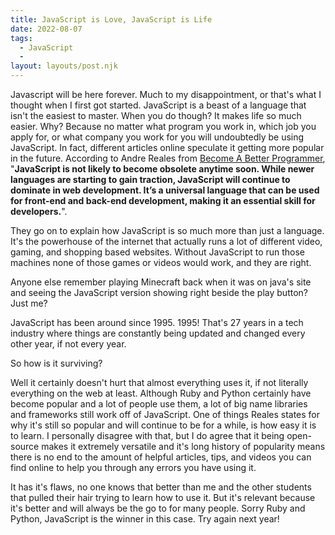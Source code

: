 ```yaml
---
title: JavaScript is Love, JavaScript is Life
date: 2022-08-07
tags:
  - JavaScript
  - 
layout: layouts/post.njk
---
```

Javascript will be here forever. Much to my disappointment, or that's what I thought when I first got started. JavaScript is a beast of a language that isn't the easiest to master. When you do though? It makes life so much easier. Why? Because no matter what program you work in, which job you apply for, or what company you work for you will undoubtedly be using JavaScript. In fact, different articles online speculate it getting more popular in the future. According to Andre Reales from <a href="{{ 'https://www.becomebetterprogrammer.com/javascript-obsolete-and-future/' | url }">Become A Better Programmer</a>, "**JavaScript is not likely to become obsolete anytime soon. While newer languages are starting to gain traction, JavaScript will continue to dominate in web development. It’s a universal language that can be used for front-end and back-end development, making it an essential skill for developers.**". 

They go on to explain how JavaScript is so much more than just a language. It's the powerhouse of the internet that actually runs a lot of different video, gaming, and shopping based websites. Without JavaScript to run those machines none of those games or videos would work, and they are right. 

Anyone else remember playing Minecraft back when it was on java's site and seeing the JavaScript version showing right beside the play button? Just me? 

JavaScript has been around since 1995. 1995! That's 27 years in a tech industry where things are constantly being updated and changed every other year, if not every year.

So how is it surviving?

Well it certainly doesn't hurt that almost everything uses it, if not literally everything on the web at least. Although Ruby and Python certainly have become popular and a lot of people use them, a lot of big name libraries and frameworks still work off of JavaScript. One of things Reales states for why it's still so popular and will continue to be for a while, is how easy it is to learn. I personally disagree with that, but I do agree that it being open-source makes it extremely versatile and it's long history of popularity means there is no end to the amount of helpful articles, tips, and videos you can find online to help you through any errors you have using it.

It has it's flaws, no one knows that better than me and the other students that pulled their hair trying to learn how to use it. But it's relevant because it's better and will always be the go to for many people. Sorry Ruby and Python, JavaScript is the winner in this case. Try again next year!